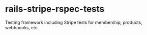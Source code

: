 # rails-stripe-rspec-tests
Testing framework including Stripe tests for membership, products, webhoooks, etc.
